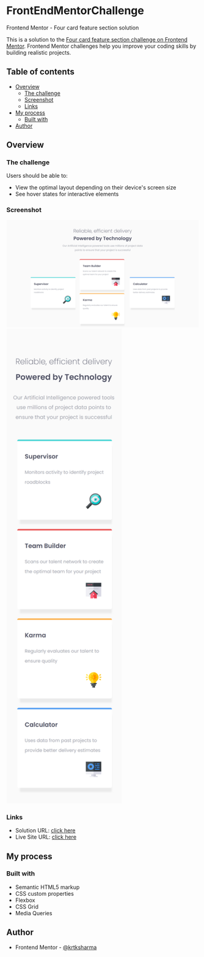 # FrontEndMentorChallenge
Frontend Mentor - Four card feature section solution

This is a solution to the [Four card feature section challenge on Frontend Mentor](https://www.frontendmentor.io/challenges/four-card-feature-section-weK1eFYK). Frontend Mentor challenges help you improve your coding skills by building realistic projects. 

## Table of contents

- [Overview](#overview)
  - [The challenge](#the-challenge)
  - [Screenshot](#screenshot)
  - [Links](#links)
- [My process](#my-process)
  - [Built with](#built-with)
- [Author](#author)

## Overview

### The challenge

Users should be able to:

- View the optimal layout depending on their device's screen size
- See hover states for interactive elements

### Screenshot

<img src="./output/desk.png">
<img src="./output/mobile.png" width="60%">


### Links

- Solution URL: [click here](https://github.com/krtksharma/FrontEndMentorChallenge7)
- Live Site URL: [click here](https://krtksharma.github.io/FrontEndMentorChallenge7/)

## My process

### Built with

- Semantic HTML5 markup
- CSS custom properties
- Flexbox
- CSS Grid
- Media Queries

## Author

- Frontend Mentor - [@krtksharma](https://www.frontendmentor.io/profile/krtksharma)
